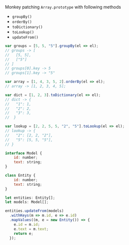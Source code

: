 Monkey patching `Array.prototype` with following methods
* `groupBy()`
* `orderBy()`
* `toDictionary()`
* `toLookup()`
* `updateFrom()`

```js
var groups = [5, 5, "5"].groupBy(el => el);
// groups -> [
//   [5, 5],
//   ["5"]
// ]
// groups[0].key -> 5
// groups[1].key -> "5"

var array = [1, 4, 3, 5, 2].orderBy(el => el);
// array -> [1, 2, 3, 4, 5];

var dict = [1, 2, 3].toDictionary(el => el);
// dict -> {
//   "1": 1,
//   "2": 2,
//   "3": 3,
//  }

var lookup = [2, 2, 5, 5, "2", "5"].toLookup(el => el);
// lookup -> {
//   "2": [2, 2, "2"],
//   "5": [5, 5, "5"],
// }
```

```js
interface Model {
    id: number;
    text: string;
}

class Entity {
    id: number;
    text: string;
}

let entities: Entity[];
let models: Model[];

entities.updateFrom(models)
  .withKeys(m => m.id, e => e.id)
  .mapValues((m, e = new Entity()) => {
    e.id = m.id;
    e.text = m.text;
    return e;
  });
```
